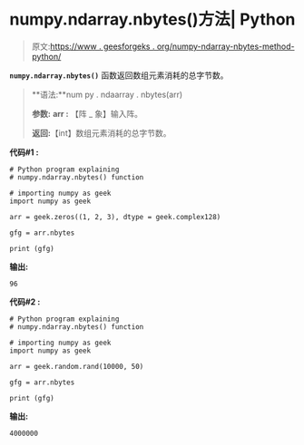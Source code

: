 # numpy.ndarray.nbytes()方法| Python

> 原文:[https://www . geesforgeks . org/numpy-ndarray-nbytes-method-python/](https://www.geeksforgeeks.org/numpy-ndarray-nbytes-method-python/)

**`numpy.ndarray.nbytes()`** 函数返回数组元素消耗的总字节数。

> **语法:**num py . ndaarray . nbytes(arr)
> 
> **参数:**
> **arr :** 【阵 _ 象】输入阵。
> 
> **返回:**【int】数组元素消耗的总字节数。

**代码#1 :**

```
# Python program explaining
# numpy.ndarray.nbytes() function

# importing numpy as geek 
import numpy as geek

arr = geek.zeros((1, 2, 3), dtype = geek.complex128)

gfg = arr.nbytes

print (gfg)
```

**输出:**

```
96

```

**代码#2 :**

```
# Python program explaining
# numpy.ndarray.nbytes() function

# importing numpy as geek 
import numpy as geek

arr = geek.random.rand(10000, 50)

gfg = arr.nbytes

print (gfg)
```

**输出:**

```
4000000

```